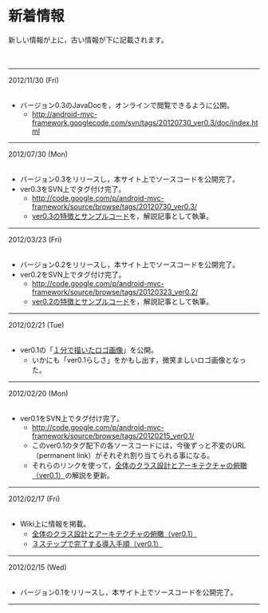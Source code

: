 <br>

<h1>新着情報</h1>

新しい情報が上に，古い情報が下に記載されます。<br>
<br>
<br>
<hr />

2012/11/30 (Fri)<br>
<br>
<ul><li>バージョン0.3のJavaDocを，オンラインで閲覧できるように公開。<br>
<ul><li><a href='http://android-mvc-framework.googlecode.com/svn/tags/20120730_ver0.3/doc/index.html'>http://android-mvc-framework.googlecode.com/svn/tags/20120730_ver0.3/doc/index.html</a></li></ul></li></ul>

<hr />

2012/07/30 (Mon)<br>
<br>
<ul><li>バージョン0.3をリリースし，本サイト上でソースコードを公開完了。<br>
</li><li>ver0.3をSVN上でタグ付け完了。<br>
<ul><li><a href='http://code.google.com/p/android-mvc-framework/source/browse/tags/20120730_ver0.3/'>http://code.google.com/p/android-mvc-framework/source/browse/tags/20120730_ver0.3/</a>
</li><li><a href='ver03FeaturesSummary.md'>ver0.3の特徴とサンプルコード</a>を，解説記事として執筆。</li></ul></li></ul>

<hr />

2012/03/23 (Fri)<br>
<br>
<ul><li>バージョン0.2をリリースし，本サイト上でソースコードを公開完了。<br>
</li><li>ver0.2をSVN上でタグ付け完了。<br>
<ul><li><a href='http://code.google.com/p/android-mvc-framework/source/browse/tags/20120323_ver0.2/'>http://code.google.com/p/android-mvc-framework/source/browse/tags/20120323_ver0.2/</a>
</li><li><a href='ver02FeaturesSummary.md'>ver0.2の特徴とサンプルコード</a>を，解説記事として執筆。</li></ul></li></ul>

<hr />

2012/02/21 (Tue)<br>
<br>
<ul><li>ver0.1の「<a href='http://android-mvc-framework.googlecode.com/files/Android-MVC%E3%82%A4%E3%83%A1%E3%83%BC%E3%82%B8%E3%83%AD%E3%82%B4_ver0.1.jpg'>１分で描いたロゴ画像</a>」を公開。<br>
<ul><li>いかにも「ver0.1らしさ」をかもし出す，微笑ましいロゴ画像となった。</li></ul></li></ul>


<hr />

2012/02/20 (Mon)<br>
<br>
<ul><li>ver0.1をSVN上でタグ付け完了。<br>
<ul><li><a href='http://code.google.com/p/android-mvc-framework/source/browse/tags/20120215_ver0.1/'>http://code.google.com/p/android-mvc-framework/source/browse/tags/20120215_ver0.1/</a>
</li><li>このver0.1のタグ配下の各ソースコードには，今後ずっと不変のURL（permanent link）がそれぞれ割り当てられる事になる。<br>
</li><li>それらのリンクを使って，<a href='ver01ArchitecturesAndDesignsSummary.md'>全体のクラス設計とアーキテクチャの俯瞰（ver0.1）</a>の解説を更新。</li></ul></li></ul>


<hr />

2012/02/17 (Fri)<br>
<br>
<ul><li>Wiki上に情報を掲載。<br>
<ul><li><a href='ver01ArchitecturesAndDesignsSummary.md'>全体のクラス設計とアーキテクチャの俯瞰（ver0.1）</a>
</li><li><a href='ver01FirstStepGuide.md'>３ステップで完了する導入手順（ver0.1）</a></li></ul></li></ul>


<hr />

2012/02/15 (Wed)<br>
<br>
<ul><li>バージョン0.1をリリースし，本サイト上でソースコードを公開完了。</li></ul>


<hr />

<br>
<br>


